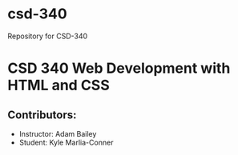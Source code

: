 # csd-340
Repository for CSD-340

# CSD 340 Web Development with HTML and CSS

## Contributors:
- Instructor: Adam Bailey
- Student: Kyle Marlia-Conner